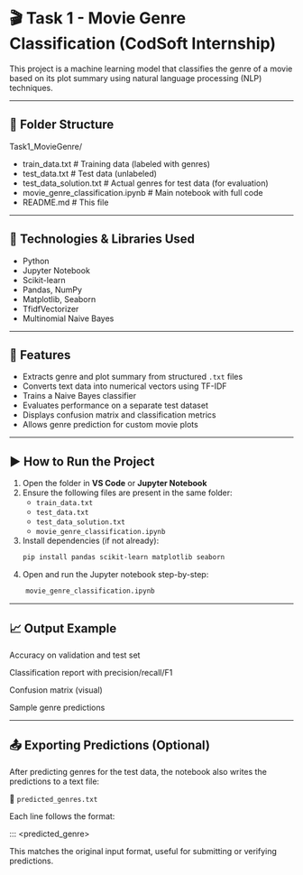 # 🎬 Task 1 - Movie Genre Classification (CodSoft Internship)

This project is a machine learning model that classifies the genre of a movie based on its plot summary using natural language processing (NLP) techniques.

---

## 📂 Folder Structure
Task1_MovieGenre/
- train_data.txt # Training data (labeled with genres)
- test_data.txt # Test data (unlabeled)
- test_data_solution.txt # Actual genres for test data (for evaluation)
- movie_genre_classification.ipynb # Main notebook with full code
- README.md # This file


---

## 🧠 Technologies & Libraries Used

- Python
- Jupyter Notebook
- Scikit-learn
- Pandas, NumPy
- Matplotlib, Seaborn
- TfidfVectorizer
- Multinomial Naive Bayes

---

## 📌 Features

- Extracts genre and plot summary from structured `.txt` files
- Converts text data into numerical vectors using TF-IDF
- Trains a Naive Bayes classifier
- Evaluates performance on a separate test dataset
- Displays confusion matrix and classification metrics
- Allows genre prediction for custom movie plots

---

## ▶️ How to Run the Project

1. Open the folder in **VS Code** or **Jupyter Notebook**
2. Ensure the following files are present in the same folder:
   - `train_data.txt`
   - `test_data.txt`
   - `test_data_solution.txt`
   - `movie_genre_classification.ipynb`
3. Install dependencies (if not already):
   ```bash
   pip install pandas scikit-learn matplotlib seaborn
4. Open and run the Jupyter notebook step-by-step:
```bash
    movie_genre_classification.ipynb
```
---

## 📈 Output Example
Accuracy on validation and test set

Classification report with precision/recall/F1

Confusion matrix (visual)

Sample genre predictions

---

## 📤 Exporting Predictions (Optional)

After predicting genres for the test data, the notebook also writes the predictions to a text file:

📄 `predicted_genres.txt`

Each line follows the format:

<ID> ::: <predicted_genre>

This matches the original input format, useful for submitting or verifying predictions.
